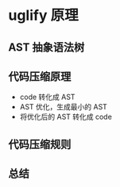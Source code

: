 # uglify 原理

## AST 抽象语法树

## 代码压缩原理
- code 转化成 AST
- AST 优化，生成最小的 AST
- 将优化后的 AST 转化成 code

## 代码压缩规则

## 总结

